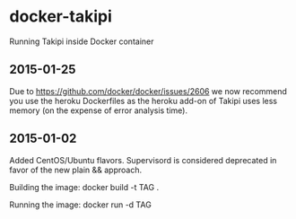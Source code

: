 docker-takipi
=============

Running Takipi inside Docker container

2015-01-25
----------
Due to https://github.com/docker/docker/issues/2606 we now recommend you use the heroku Dockerfiles as the heroku add-on of Takipi uses less memory (on the expense of error analysis time). 

2015-01-02
----------
Added CentOS/Ubuntu flavors.
Supervisord is considered deprecated in favor of the new plain && approach.

Building the image:
docker build -t TAG .

Running the image:
docker run -d TAG
